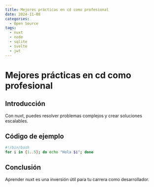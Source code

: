 ```yaml
---
title: Mejores prácticas en cd como profesional
date: 2024-11-08
categories:
  - Open Source
tags:
  - nuxt
  - node
  - sqlite
  - svelte
  - jwt
---
```


# Mejores prácticas en cd como profesional

## Introducción

Con nuxt, puedes resolver problemas complejos y crear soluciones escalables.

## Código de ejemplo

```bash
#!/bin/bash
for i in {1..5}; do echo "Hola $i"; done
```

## Conclusión

Aprender nuxt es una inversión útil para tu carrera como desarrollador.